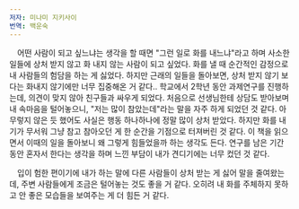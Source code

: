```yaml
---
저자: 미나미 지키사이
번역: 백운숙
---
```

&emsp;어떤 사람이 되고 싶느냐는 생각을 할 때면 "그런 일로 화를 내느냐"라고 하며 사소한 일들에 상처 받지 않고 화 내지 않는 사람이 되고 싶었다. 화를 낼 때 순간적인 감정으로 내 사람들의 험담을 하는 게 싫었다. 하지만 근래의 일들을 돌아보면, 상처 받지 않기 보다는 화내지 않기에만 너무 집중해온 거 같다.. 학교에서 2학년 동안 과제연구를 진행하는데, 의견이 맞지 않아 친구들과 싸우게 되었다. 처음으로 선생님한테 상담도 받아보며 내 속마음을 털어놓으니, "저는 많이 참았는데"라는 말을 자주 하게 되었던 것 같다. 아무렇지 않은 듯 했어도 사실은 행동 하나하나에 정말 많이 상처 받았다. 하지만 화를 내기가 무서워 그냥 참고 참아오던 게 한 순간을 기점으로 터져버린 것 같다. 이 책을 읽으면서 이때의 일을 돌아보니 왜 그렇게 힘들었을까 하는 생각도 든다. 연구를 남은 기간 동안 혼자서 한다는 생각을 하며 느낀 부담이 내가 견디기에는 너무 컸던 것 같다. 

&emsp;입이 험한 편이기에 내가 하는 말에 다른 사람들이 상처 받는 게 싫어 말을 줄여왔는데, 주변 사람들에게 조금은 털어놓는 것도 좋을 거 같다. 오히려 내 화를 주체하지 못하고 안 좋은 모습들을 보여주는 게 더 힘든 거 같다.